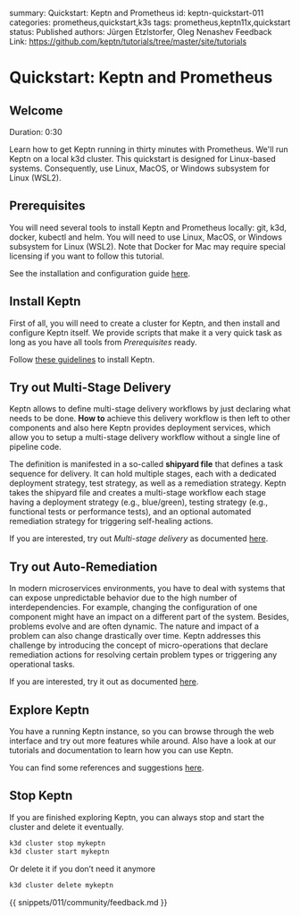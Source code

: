 summary: Quickstart: Keptn and Prometheus
id: keptn-quickstart-011
categories: prometheus,quickstart,k3s
tags: prometheus,keptn11x,quickstart
status: Published 
authors: Jürgen Etzlstorfer, Oleg Nenashev
Feedback Link: https://github.com/keptn/tutorials/tree/master/site/tutorials

# Quickstart: Keptn and Prometheus

## Welcome 
Duration: 0:30

Learn how to get Keptn running in thirty minutes with Prometheus. We'll run Keptn on a local k3d cluster. This quickstart is designed for Linux-based systems. Consequently, use Linux, MacOS, or Windows subsystem for Linux (WSL2).

## Prerequisites

You will need several tools to install Keptn and Prometheus locally: git, k3d, docker, kubectl and helm. You will need to use Linux, MacOS, or Windows subsystem for Linux (WSL2). Note that Docker for Mac may require special licensing if you want to follow this tutorial.

See the installation and configuration guide [here](https://keptn.sh/docs/quickstart/#prerequisites).

## Install Keptn

First of all, you will need to create a cluster for Keptn, and then install and configure Keptn itself. We provide scripts that make it a very quick task as long as you have all tools from _Prerequisites_ ready. 

Follow [these guidelines](https://keptn.sh/docs/quickstart/#install-keptn) to install Keptn.

## Try out Multi-Stage Delivery

Keptn allows to define multi-stage delivery workflows by just declaring what needs to be done. **How to** achieve this delivery workflow is then left to other components and also here Keptn provides deployment services, which allow you to setup a multi-stage delivery workflow without a single line of pipeline code.

The definition is manifested in a so-called **shipyard file** that defines a task sequence for delivery. It can hold multiple stages, each with a dedicated deployment strategy, test strategy, as well as a remediation strategy. Keptn takes the shipyard file and creates a multi-stage workflow each stage having a deployment strategy (e.g., blue/green), testing strategy (e.g., functional tests or performance tests), and an optional automated remediation strategy for triggering self-healing actions.

If you are interested, try out _Multi-stage delivery_ as documented [here](https://keptn.sh/docs/quickstart/#try-multi-stage-delivery).

## Try out Auto-Remediation

In modern microservices environments, you have to deal with systems that can expose unpredictable behavior due to the high number of interdependencies. For example, changing the configuration of one component might have an impact on a different part of the system. Besides, problems evolve and are often dynamic. The nature and impact of a problem can also change drastically over time. Keptn addresses this challenge by introducing the concept of micro-operations that declare remediation actions for resolving certain problem types or triggering any operational tasks.

If you are interested, try it out as documented [here](https://keptn.sh/docs/quickstart/#try-auto-remediation).

## Explore Keptn

You have a running Keptn instance, so you can browse through the web interface and try out more features while around. Also have a look at our tutorials and documentation to learn how you can use Keptn.

You can find some references and suggestions [here](https://keptn.sh/docs/quickstart/#explore-keptn).

## Stop Keptn

If you are finished exploring Keptn, you can always stop and start the cluster and delete it eventually.

```bash
k3d cluster stop mykeptn
k3d cluster start mykeptn
```

Or delete it if you don’t need it anymore

```bash
k3d cluster delete mykeptn
```

{{ snippets/011/community/feedback.md }}
